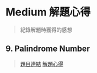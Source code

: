 # Medium 解題心得
> 紀錄解題時獲得的感想

## 9. Palindrome Number
> [題目連結](https://leetcode.com/problems/palindrome-number/)
> [解題心得]()
